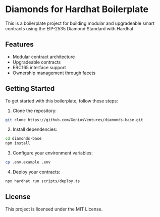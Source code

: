 # Diamonds for Hardhat Boilerplate

This is a boilerplate project for building modular and upgradeable smart contracts using the EIP-2535 Diamond Standard with Hardhat.

## Features

- Modular contract architecture
- Upgradeable contracts
- ERC165 interface support
- Ownership management through facets

## Getting Started

To get started with this boilerplate, follow these steps:

1. Clone the repository:

```bash
git clone https://github.com/GeniusVentures/diamonds-base.git
```

2. Install dependencies:

```bash
cd diamonds-base
npm install
```

3. Configure your environment variables:

```bash
cp .env.example .env
```

4. Deploy your contracts:

```bash
npx hardhat run scripts/deploy.ts
```

## License

This project is licensed under the MIT License.
